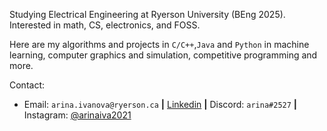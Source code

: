 Studying Electrical Engineering at Ryerson University (BEng 2025). Interested in math, CS, electronics, and FOSS.

Here are my algorithms and projects in `C/C++`,`Java` and `Python` in machine learning, computer graphics and simulation, competitive programming and more.

Contact:
+ Email: `arina.ivanova@ryerson.ca` **|** [Linkedin](https://www.linkedin.com/in/arinaivanova/) **|** Discord: `arina#2527` **|** Instagram: [@arinaiva2021](https://www.instagram.com/arinaiva2021/)
